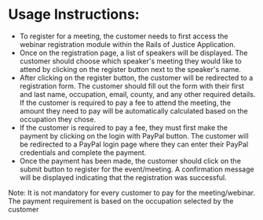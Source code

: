 # Usage Instructions:

- To register for a meeting, the customer needs to first access the webinar registration module within the Rails of Justice Application.
- Once on the registration page, a list of speakers will be displayed. The customer should choose which speaker's meeting they would like to 
attend by clicking on the register button next to the speaker's name.
- After clicking on the register button, the customer will be redirected to a registration form. The customer should fill out the form with 
their first and last name, occupation, email, county, and any other required details. If the customer is required to pay a fee to attend the 
meeting, the amount they need to pay will be automatically calculated based on the occupation they chose.
- If the customer is required to pay a fee, they must first make the payment by clicking on the login with PayPal button. The customer will 
be redirected to a PayPal login page where they can enter their PayPal credentials and complete the payment.
- Once the payment has been made, the customer should click on the submit button to register for the event/meeting. A confirmation message 
will be displayed indicating that the registration was successful.

Note: It is not mandatory for every customer to pay for the meeting/webinar. The payment requirement is based on the occupation selected by the customer
